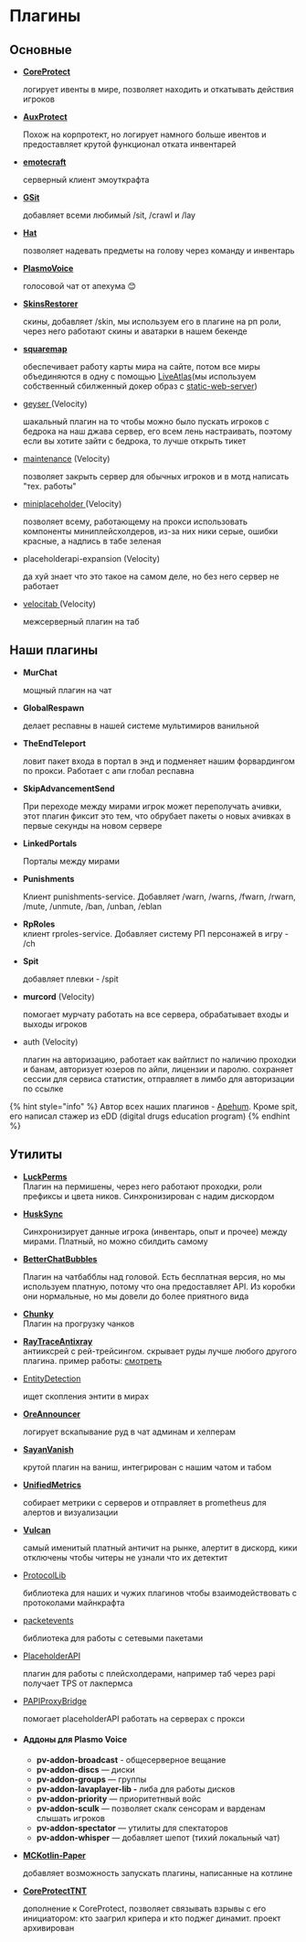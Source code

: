# Плагины

## Основные

*   [**CoreProtect**](https://github.com/PlayPro/CoreProtect)

    логирует ивенты в мире, позволяет находить и откатывать действия игроков
*   [**AuxProtect** ](https://github.com/ks-hl/AuxProtect)

    Похож на корпротект, но логирует намного больше ивентов и предоставляет крутой функционал отката инвентарей
*   [**emotecraft**](https://modrinth.com/plugin/emotecraft-bukkit)

    серверный клиент эмоуткрафта
*   [**GSit**](https://github.com/gecolay/GSit)

    добавляет всеми любимый /sit, /crawl и /lay
*   [**Hat**](https://www.spigotmc.org/resources/hat.33980/)

    позволяет надевать предметы на голову через команду и инвентарь
*   [**PlasmoVoice**](https://plasmovoice.com/)

    голосовой чат от апехума 😊
*   [**SkinsRestorer**](https://github.com/SkinsRestorer/SkinsRestorer/)

    скины, добавляет /skin, мы используем его в плагине на рп роли, через него работают скины и аватарки в нашем бекенде
*   [**squaremap**](https://github.com/jpenilla/squaremap)

    обеспечивает работу карты мира на сайте, потом все миры объединяются в одну с помощью [LiveAtlas](https://github.com/JLyne/LiveAtlas)(мы используем собственный сбилженный докер образ c [static-web-server](https://ghcr.io/static-web-server/static-web-server:latest))
*   [geyser ](https://modrinth.com/plugin/geyser/version/u2OqHDfS)(Velocity)

    шакальный плагин на то чтобы можно было пускать игроков с бедрока на наш джава сервер, его всем лень настраивать, поэтому если вы хотите зайти с бедрока, то лучше открыть тикет
*   [maintenance](https://modrinth.com/plugin/maintenance/version/sAW3iflU) (Velocity)

    позволяет закрыть сервер для обычных игроков и в мотд написать "тех. работы"
*   [miniplaceholder ](https://modrinth.com/plugin/miniplaceholders)(Velocity)

    позволяет всему, работающему на прокси использовать компоненты миниплейсхолдеров, из-за них ники серые, ошибки красные, а надпись в табе зеленая
*   placeholderapi-expansion (Velocity)

    да хуй знает что это такое на самом деле, но без него сервер не работает
*   [velocitab ](https://github.com/WiIIiam278/Velocitab)(Velocity)

    межсерверный плагин на таб

## Наши плагины

*   **MurChat**

    мощный плагин на чат
*   **GlobalRespawn**

    делает респавны в нашей системе мультимиров ванильной&#x20;
*   **TheEndTeleport**

    ловит пакет входа в портал в энд и подменяет нашим форвардингом по прокси. Работает с апи глобал респавна
*   **SkipAdvancementSend**

    При переходе между мирами игрок может переполучать ачивки, этот плагин фиксит это тем, что обрубает пакеты о новых ачивках в первые секунды на новом сервере&#x20;
*   **LinkedPortals**

    Порталы между мирами
*   **Punishments**

    Клиент punishments-service. Добавляет /warn, /warns, /fwarn, /rwarn, /mute, /unmute, /ban, /unban, /eblan
* **RpRoles**\
  клиент rproles-service. Добавляет систему РП персонажей в игру - /ch
*   **Spit**

    добавляет плевки - /spit
*   **murcord** (Velocity)

    помогает мурчату работать на все сервера, обрабатывает входы и выходы игроков
*   auth (Velocity)

    плагин на авторизацию, работает как вайтлист по наличию проходки и банам, авторизует юзеров по айпи, лицензии и паролю. сохраняет сессии для сервиса статистик, отправляет в лимбо для авторизации по ссылке

{% hint style="info" %}
Автор всех наших плагинов - [Apehum](https://github.com/Apehum). Кроме spit, его написал стажер из eDD (digital drugs education program)
{% endhint %}

## Утилиты

* [**LuckPerms**](https://luckperms.net/)\
  Плагин на пермишены, через него работают проходки, роли префиксы и цвета ников. Синхронизирован с надим дискордом
*   [**HuskSync** ](https://github.com/WiIIiam278/HuskSync)

    Синхронизирует данные игрока (инвентарь, опыт и прочее) между мирами. Платный, но можно сбилдить самому
*   [**BetterChatBubbles**](https://www.spigotmc.org/resources/better-chat-bubbles%EF%B8%8F%EF%B8%8F%EF%B8%8F-%E2%AD%90-1-19-4-1-21-%E2%9C%85-packet-based-%E2%9C%85-animated-%E2%9C%85-api.115811/)

    Плагин на чатбабблы над головой. Есть бесплатная версия, но мы используем платную, потому что она предоставляет API. Из коробки они нормальные, но мы довели до более приятного вида
* [**Chunky**](https://www.spigotmc.org/resources/chunky.81534/)\
  Плагин на прогрузку чанков
* [**RayTraceAntixray**](https://github.com/stonar96/RayTraceAntiXray)\
  антииксрей с рей-трейсингом. скрывает руды лучше любого  другого плагина. пример работы: [смотреть](https://user-images.githubusercontent.com/18699205/112784731-aed75e00-9052-11eb-92d6-b0dd4af79290.gif)
*   [EntityDetection](https://modrinth.com/plugin/entitydetection)

    ищет скопления энтити в мирах
*   [**OreAnnouncer**](https://github.com/AlessioDP/OreAnnouncer)

    логирует вскапывание руд в чат админам и хелперам
*   [**SayanVanish**](https://github.com/Syrent/SayanVanish)

    крутой плагин на ваниш, интегрирован с нашим чатом и табом
*   [**UnifiedMetrics**](https://github.com/Cubxity/UnifiedMetrics)

    собирает метрики с серверов и отправляет в prometheus для алертов и визуализации
*   [**Vulcan**](https://www.spigotmc.org/resources/vulcan-anti-cheat-advanced-cheat-detection-1-7-1-21.83626/)

    самый именитый платный античит на рынке, алертит в дискорд, кики отключены чтобы читеры не узнали что их детектит
*   [ProtocolLib](https://github.com/dmulloy2/ProtocolLib)

    библиотека для наших и чужих плагинов чтобы взаимодействовать с протоколами майнкрафта
*   [packetevents](https://github.com/retrooper/packetevents)

    библиотека для работы с сетевыми пакетами
*   [PlaceholderAPI](https://www.spigotmc.org/resources/placeholderapi.6245/)

    плагин для работы с плейсхолдерами, например таб через papi получает TPS от лакпермса
*   [PAPIProxyBridge](https://github.com/WiIIiam278/PAPIProxyBridge)

    помогает placeholderAPI работать на серверах с прокси
* #### Аддоны для Plasmo Voice
  * **pv-addon-broadcast** - общесерверное вещание
  * **pv-addon-discs** — диски
  * **pv-addon-groups** — группы
  * **pv-addon-lavaplayer-lib -** либа для работы дисков
  * **pv-addon-priority** — приоритетнвый войс
  * **pv-addon-sculk** — позволяет скалк сенсорам и варденам слышать игроков
  * **pv-addon-spectator** — утилиты для спектаторов
  * **pv-addon-whisper** — добавляет шепот (тихий локальный чат)
*   [**MCKotlin-Paper**](https://modrinth.com/plugin/mckotlin/version/qFLgFUwi)

    добавляет возможность запускать плагины, написанные на котлине
*   [**CoreProtectTNT**](https://github.com/Ghost-chu/CoreProtectTNT)

    дополнение к CoreProtect, позволяет связывать взрывы с его инициатором: кто заагрил крипера и кто поджег динамит. проект архивирован
